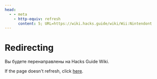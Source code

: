```yaml
---
head:
  - - meta
    - http-equiv: refresh
      content: 5; URL=https://wiki.hacks.guide/wiki/Wii:Nintendont
---
```


# Redirecting

Вы будете перенаправлены на Hacks Guide Wiki.

If the page doesn't refresh, click [here](https://wiki.hacks.guide/wiki/Wii:Nintendont).
